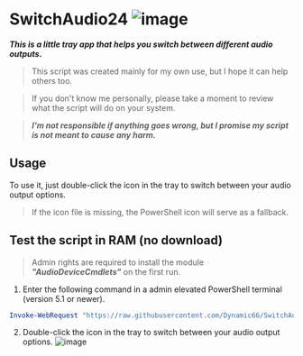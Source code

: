 # SwitchAudio24 ![image](https://github.com/user-attachments/assets/a43e20ef-84bf-4000-be30-ab200a2674d8)


***This is a little tray app that helps you switch between different audio outputs.***

> This script was created mainly for my own use, but I hope it can help others too.

> If you don't know me personally, please take a moment to review what the script will do on your system.

> ***I'm not responsible if anything goes wrong, but I promise my script is not meant to cause any harm.***



## Usage

To use it, just double-click the icon in the tray to switch between your audio output options.

> If the icon file is missing, the PowerShell icon will serve as a fallback.




## Test the script in RAM (no download)

> Admin rights are required to install the module ***"AudioDeviceCmdlets"*** on the first run.

1. Enter the following command in a admin elevated PowerShell terminal (version 5.1 or newer).

```Powershell
Invoke-WebRequest "https://raw.githubusercontent.com/Dynamic66/SwitchAudio24/refs/heads/main/SwitchAudio24.ps1" | Invoke-Expression  
```

2. Double-click the icon in the tray to switch between your audio output options.  ![image](https://github.com/user-attachments/assets/78601017-df7c-4280-b94c-f72f8ea8af8d)



